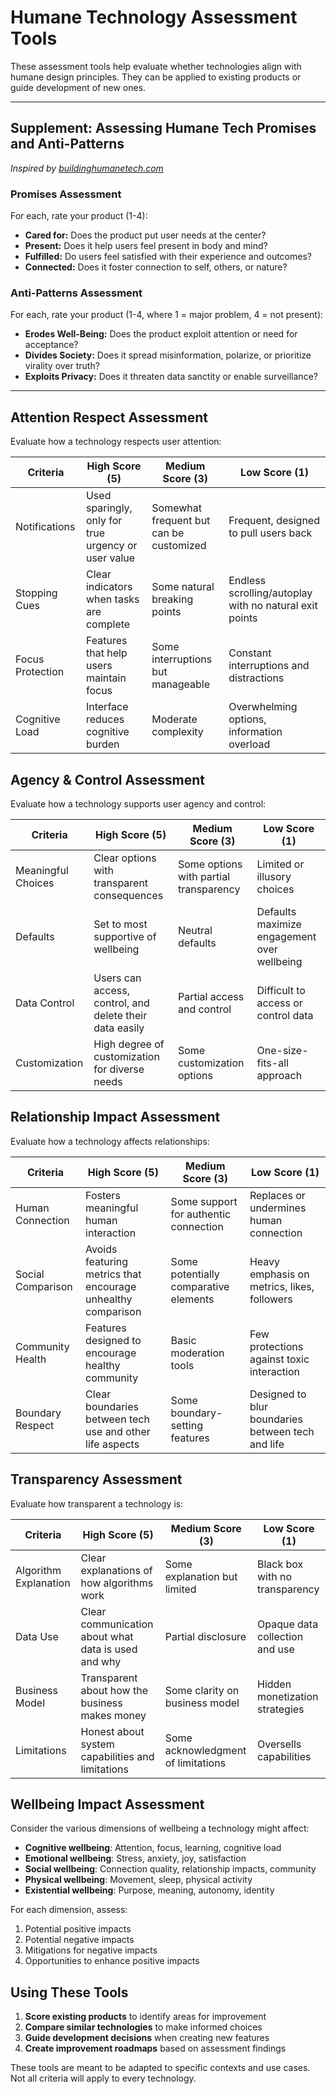 # Humane Technology Assessment Tools

These assessment tools help evaluate whether technologies align with humane design principles. They can be applied to existing products or guide development of new ones.

---

## Supplement: Assessing Humane Tech Promises and Anti-Patterns
*Inspired by [buildinghumanetech.com](https://www.buildinghumanetech.com/)*

### Promises Assessment
For each, rate your product (1-4):
- **Cared for:** Does the product put user needs at the center?
- **Present:** Does it help users feel present in body and mind?
- **Fulfilled:** Do users feel satisfied with their experience and outcomes?
- **Connected:** Does it foster connection to self, others, or nature?

### Anti-Patterns Assessment
For each, rate your product (1-4, where 1 = major problem, 4 = not present):
- **Erodes Well-Being:** Does the product exploit attention or need for acceptance?
- **Divides Society:** Does it spread misinformation, polarize, or prioritize virality over truth?
- **Exploits Privacy:** Does it threaten data sanctity or enable surveillance?

---

## Attention Respect Assessment

Evaluate how a technology respects user attention:

| Criteria | High Score (5) | Medium Score (3) | Low Score (1) |
|----------|---------------|-----------------|--------------|
| Notifications | Used sparingly, only for true urgency or user value | Somewhat frequent but can be customized | Frequent, designed to pull users back |
| Stopping Cues | Clear indicators when tasks are complete | Some natural breaking points | Endless scrolling/autoplay with no natural exit points |
| Focus Protection | Features that help users maintain focus | Some interruptions but manageable | Constant interruptions and distractions |
| Cognitive Load | Interface reduces cognitive burden | Moderate complexity | Overwhelming options, information overload |

## Agency & Control Assessment

Evaluate how a technology supports user agency and control:

| Criteria | High Score (5) | Medium Score (3) | Low Score (1) |
|----------|---------------|-----------------|--------------|
| Meaningful Choices | Clear options with transparent consequences | Some options with partial transparency | Limited or illusory choices |
| Defaults | Set to most supportive of wellbeing | Neutral defaults | Defaults maximize engagement over wellbeing |
| Data Control | Users can access, control, and delete their data easily | Partial access and control | Difficult to access or control data |
| Customization | High degree of customization for diverse needs | Some customization options | One-size-fits-all approach |

## Relationship Impact Assessment

Evaluate how a technology affects relationships:

| Criteria | High Score (5) | Medium Score (3) | Low Score (1) |
|----------|---------------|-----------------|--------------|
| Human Connection | Fosters meaningful human interaction | Some support for authentic connection | Replaces or undermines human connection |
| Social Comparison | Avoids featuring metrics that encourage unhealthy comparison | Some potentially comparative elements | Heavy emphasis on metrics, likes, followers |
| Community Health | Features designed to encourage healthy community | Basic moderation tools | Few protections against toxic interaction |
| Boundary Respect | Clear boundaries between tech use and other life aspects | Some boundary-setting features | Designed to blur boundaries between tech and life |

## Transparency Assessment

Evaluate how transparent a technology is:

| Criteria | High Score (5) | Medium Score (3) | Low Score (1) |
|----------|---------------|-----------------|--------------|
| Algorithm Explanation | Clear explanations of how algorithms work | Some explanation but limited | Black box with no transparency |
| Data Use | Clear communication about what data is used and why | Partial disclosure | Opaque data collection and use |
| Business Model | Transparent about how the business makes money | Some clarity on business model | Hidden monetization strategies |
| Limitations | Honest about system capabilities and limitations | Some acknowledgment of limitations | Oversells capabilities |

## Wellbeing Impact Assessment

Consider the various dimensions of wellbeing a technology might affect:

- **Cognitive wellbeing**: Attention, focus, learning, cognitive load
- **Emotional wellbeing**: Stress, anxiety, joy, satisfaction
- **Social wellbeing**: Connection quality, relationship impacts, community
- **Physical wellbeing**: Movement, sleep, physical activity
- **Existential wellbeing**: Purpose, meaning, autonomy, identity

For each dimension, assess:
1. Potential positive impacts
2. Potential negative impacts
3. Mitigations for negative impacts
4. Opportunities to enhance positive impacts

## Using These Tools

1. **Score existing products** to identify areas for improvement
2. **Compare similar technologies** to make informed choices
3. **Guide development decisions** when creating new features
4. **Create improvement roadmaps** based on assessment findings

These tools are meant to be adapted to specific contexts and use cases. Not all criteria will apply to every technology. 